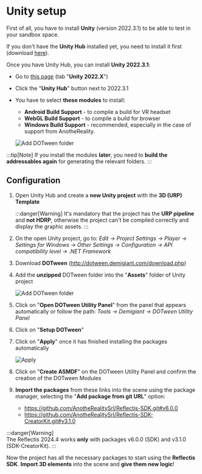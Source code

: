 ﻿---
sidebar_position: 1
---

# Unity setup

First of all, you have to install **Unity** (version 2022.3.1) to be able to test in your sandbox space. 

If you don't have the **Unity Hub** installed yet, you need to install it first (download [here](https://unity.com/download)). 

Once you have Unity Hub, you can install **Unity 2022.3.1**:
- Go to [this page](https://unity.com/releases/editor/archive) (tab "**Unity 2022.X**")
- Click the "**Unity Hub**" button next to 2022.3.1
- You have to select **these modules** to install:
	- **Android Build Support** - to compile a build for VR headset
	- **WebGL Build Support** - to compile a build for browser
	- **Windows Build Support** - recommended, especially in the case of support from AnotheReality.
	
	
	![Add DOTween folder](/img/unitysetup_3.png)
	
:::tip[Note]
If you install the modules **later**, you need to **build the addressables again** for generating the relevant folders.
:::


## Configuration
1. Open Unity Hub and create a **new Unity project** with the **3D (URP) Template**

	:::danger[Warning]
	It's mandatory that the project has the **URP pipeline** and **not HDRP**, otherwise the project can't be compiled correctly and display the graphic assets.
	:::

2. On the open Unity project, go to: _Edit → Project Settings → Player → Settings for Windows → Other Settings → Configuration → API compatibility level → .NET Framework_
3. Download **DOTween** (http://dotween.demigiant.com/download.php)
4. Add the **unzipped** DOTween folder into the "**Assets**" folder of Unity project

	![Add DOTween folder](/img/unitysetup_1.png)

5. Click on "**Open DOTween Utility Panel**" from the panel that appears automatically or follow the path: _Tools → Demigiant → DOTween Utility Panel_
6. Click on "**Setup DOTween**"
7. Click on "**Apply**" once it has finished installing the packages automatically

	![Apply](/img/unitysetup_2.png)

8. Click on "**Create ASMDF**" on the DOTween Utility Panel and confirm the creation of the DOTween Modules
9. **Import the packages** from these links into the scene using the package manager, selecting the "**Add package from git URL**" option:
					
	- https://github.com/AnotheRealitySrl/Reflectis-SDK.git#v6.0.0
	- https://github.com/AnotheRealitySrl/Reflectis-SDK-CreatorKit.git#v3.1.0
	
:::danger[Warning]								
	The Reflectis 2024.4 works **only** with packages v6.0.0 (SDK) and v3.1.0 (SDK-CreatorKit).
:::

Now the project has all the necessary packages to start using the **Reflectis SDK**. 
**Import 3D elements** into the scene and **give them new logic**!